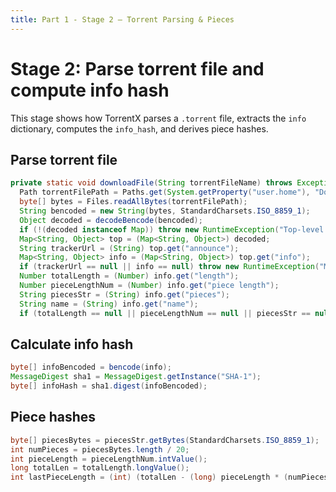 ```yaml
---
title: Part 1 - Stage 2 — Torrent Parsing & Pieces
---
```


# Stage 2: Parse torrent file and compute info hash

This stage shows how TorrentX parses a `.torrent` file, extracts the `info` dictionary, computes the `info_hash`, and derives piece hashes.

## Parse torrent file

```55:79:src/main/java/Main.java
private static void downloadFile(String torrentFileName) throws Exception {
  Path torrentFilePath = Paths.get(System.getProperty("user.home"), "Downloads", torrentFileName);
  byte[] bytes = Files.readAllBytes(torrentFilePath);
  String bencoded = new String(bytes, StandardCharsets.ISO_8859_1);
  Object decoded = decodeBencode(bencoded);
  if (!(decoded instanceof Map)) throw new RuntimeException("Top-level bencode is not a dictionary");
  Map<String, Object> top = (Map<String, Object>) decoded;
  String trackerUrl = (String) top.get("announce");
  Map<String, Object> info = (Map<String, Object>) top.get("info");
  if (trackerUrl == null || info == null) throw new RuntimeException("Missing required fields in torrent file");
  Number totalLength = (Number) info.get("length");
  Number pieceLengthNum = (Number) info.get("piece length");
  String piecesStr = (String) info.get("pieces");
  String name = (String) info.get("name");
  if (totalLength == null || pieceLengthNum == null || piecesStr == null) throw new RuntimeException("Missing length/piece length/pieces in torrent");
```

## Calculate info hash

```79:85:src/main/java/Main.java
byte[] infoBencoded = bencode(info);
MessageDigest sha1 = MessageDigest.getInstance("SHA-1");
byte[] infoHash = sha1.digest(infoBencoded);
```

## Piece hashes

```83:88:src/main/java/Main.java
byte[] piecesBytes = piecesStr.getBytes(StandardCharsets.ISO_8859_1);
int numPieces = piecesBytes.length / 20;
int pieceLength = pieceLengthNum.intValue();
long totalLen = totalLength.longValue();
int lastPieceLength = (int) (totalLen - (long) pieceLength * (numPieces - 1));
```


